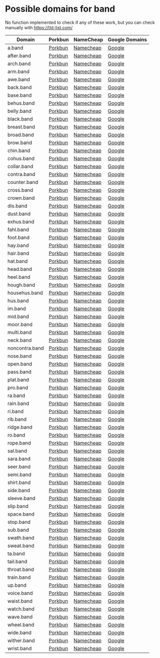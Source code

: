 # Possible domains for band

No function implemented to check if any of these work, but you can check manually with https://tld-list.com/

| Domain | Porkbun | NameCheap | Google Domains |
|---|---|---|---|
| a.band | [Porkbun](https://porkbun.com/checkout/search?prb=e814663da1&tlds=&idnLanguage=&search=search&q=a.band) | [Namecheap](https://www.namecheap.com/domains/registration/results/?domain=a.band) | [Google](https://domains.google.com/registrar/search?searchTerm=a.band) |
| after.band | [Porkbun](https://porkbun.com/checkout/search?prb=e814663da1&tlds=&idnLanguage=&search=search&q=after.band) | [Namecheap](https://www.namecheap.com/domains/registration/results/?domain=after.band) | [Google](https://domains.google.com/registrar/search?searchTerm=after.band) |
| arch.band | [Porkbun](https://porkbun.com/checkout/search?prb=e814663da1&tlds=&idnLanguage=&search=search&q=arch.band) | [Namecheap](https://www.namecheap.com/domains/registration/results/?domain=arch.band) | [Google](https://domains.google.com/registrar/search?searchTerm=arch.band) |
| arm.band | [Porkbun](https://porkbun.com/checkout/search?prb=e814663da1&tlds=&idnLanguage=&search=search&q=arm.band) | [Namecheap](https://www.namecheap.com/domains/registration/results/?domain=arm.band) | [Google](https://domains.google.com/registrar/search?searchTerm=arm.band) |
| awe.band | [Porkbun](https://porkbun.com/checkout/search?prb=e814663da1&tlds=&idnLanguage=&search=search&q=awe.band) | [Namecheap](https://www.namecheap.com/domains/registration/results/?domain=awe.band) | [Google](https://domains.google.com/registrar/search?searchTerm=awe.band) |
| back.band | [Porkbun](https://porkbun.com/checkout/search?prb=e814663da1&tlds=&idnLanguage=&search=search&q=back.band) | [Namecheap](https://www.namecheap.com/domains/registration/results/?domain=back.band) | [Google](https://domains.google.com/registrar/search?searchTerm=back.band) |
| base.band | [Porkbun](https://porkbun.com/checkout/search?prb=e814663da1&tlds=&idnLanguage=&search=search&q=base.band) | [Namecheap](https://www.namecheap.com/domains/registration/results/?domain=base.band) | [Google](https://domains.google.com/registrar/search?searchTerm=base.band) |
| behus.band | [Porkbun](https://porkbun.com/checkout/search?prb=e814663da1&tlds=&idnLanguage=&search=search&q=behus.band) | [Namecheap](https://www.namecheap.com/domains/registration/results/?domain=behus.band) | [Google](https://domains.google.com/registrar/search?searchTerm=behus.band) |
| belly.band | [Porkbun](https://porkbun.com/checkout/search?prb=e814663da1&tlds=&idnLanguage=&search=search&q=belly.band) | [Namecheap](https://www.namecheap.com/domains/registration/results/?domain=belly.band) | [Google](https://domains.google.com/registrar/search?searchTerm=belly.band) |
| black.band | [Porkbun](https://porkbun.com/checkout/search?prb=e814663da1&tlds=&idnLanguage=&search=search&q=black.band) | [Namecheap](https://www.namecheap.com/domains/registration/results/?domain=black.band) | [Google](https://domains.google.com/registrar/search?searchTerm=black.band) |
| breast.band | [Porkbun](https://porkbun.com/checkout/search?prb=e814663da1&tlds=&idnLanguage=&search=search&q=breast.band) | [Namecheap](https://www.namecheap.com/domains/registration/results/?domain=breast.band) | [Google](https://domains.google.com/registrar/search?searchTerm=breast.band) |
| broad.band | [Porkbun](https://porkbun.com/checkout/search?prb=e814663da1&tlds=&idnLanguage=&search=search&q=broad.band) | [Namecheap](https://www.namecheap.com/domains/registration/results/?domain=broad.band) | [Google](https://domains.google.com/registrar/search?searchTerm=broad.band) |
| brow.band | [Porkbun](https://porkbun.com/checkout/search?prb=e814663da1&tlds=&idnLanguage=&search=search&q=brow.band) | [Namecheap](https://www.namecheap.com/domains/registration/results/?domain=brow.band) | [Google](https://domains.google.com/registrar/search?searchTerm=brow.band) |
| chin.band | [Porkbun](https://porkbun.com/checkout/search?prb=e814663da1&tlds=&idnLanguage=&search=search&q=chin.band) | [Namecheap](https://www.namecheap.com/domains/registration/results/?domain=chin.band) | [Google](https://domains.google.com/registrar/search?searchTerm=chin.band) |
| cohus.band | [Porkbun](https://porkbun.com/checkout/search?prb=e814663da1&tlds=&idnLanguage=&search=search&q=cohus.band) | [Namecheap](https://www.namecheap.com/domains/registration/results/?domain=cohus.band) | [Google](https://domains.google.com/registrar/search?searchTerm=cohus.band) |
| collar.band | [Porkbun](https://porkbun.com/checkout/search?prb=e814663da1&tlds=&idnLanguage=&search=search&q=collar.band) | [Namecheap](https://www.namecheap.com/domains/registration/results/?domain=collar.band) | [Google](https://domains.google.com/registrar/search?searchTerm=collar.band) |
| contra.band | [Porkbun](https://porkbun.com/checkout/search?prb=e814663da1&tlds=&idnLanguage=&search=search&q=contra.band) | [Namecheap](https://www.namecheap.com/domains/registration/results/?domain=contra.band) | [Google](https://domains.google.com/registrar/search?searchTerm=contra.band) |
| counter.band | [Porkbun](https://porkbun.com/checkout/search?prb=e814663da1&tlds=&idnLanguage=&search=search&q=counter.band) | [Namecheap](https://www.namecheap.com/domains/registration/results/?domain=counter.band) | [Google](https://domains.google.com/registrar/search?searchTerm=counter.band) |
| cross.band | [Porkbun](https://porkbun.com/checkout/search?prb=e814663da1&tlds=&idnLanguage=&search=search&q=cross.band) | [Namecheap](https://www.namecheap.com/domains/registration/results/?domain=cross.band) | [Google](https://domains.google.com/registrar/search?searchTerm=cross.band) |
| crown.band | [Porkbun](https://porkbun.com/checkout/search?prb=e814663da1&tlds=&idnLanguage=&search=search&q=crown.band) | [Namecheap](https://www.namecheap.com/domains/registration/results/?domain=crown.band) | [Google](https://domains.google.com/registrar/search?searchTerm=crown.band) |
| dis.band | [Porkbun](https://porkbun.com/checkout/search?prb=e814663da1&tlds=&idnLanguage=&search=search&q=dis.band) | [Namecheap](https://www.namecheap.com/domains/registration/results/?domain=dis.band) | [Google](https://domains.google.com/registrar/search?searchTerm=dis.band) |
| dust.band | [Porkbun](https://porkbun.com/checkout/search?prb=e814663da1&tlds=&idnLanguage=&search=search&q=dust.band) | [Namecheap](https://www.namecheap.com/domains/registration/results/?domain=dust.band) | [Google](https://domains.google.com/registrar/search?searchTerm=dust.band) |
| exhus.band | [Porkbun](https://porkbun.com/checkout/search?prb=e814663da1&tlds=&idnLanguage=&search=search&q=exhus.band) | [Namecheap](https://www.namecheap.com/domains/registration/results/?domain=exhus.band) | [Google](https://domains.google.com/registrar/search?searchTerm=exhus.band) |
| fahl.band | [Porkbun](https://porkbun.com/checkout/search?prb=e814663da1&tlds=&idnLanguage=&search=search&q=fahl.band) | [Namecheap](https://www.namecheap.com/domains/registration/results/?domain=fahl.band) | [Google](https://domains.google.com/registrar/search?searchTerm=fahl.band) |
| foot.band | [Porkbun](https://porkbun.com/checkout/search?prb=e814663da1&tlds=&idnLanguage=&search=search&q=foot.band) | [Namecheap](https://www.namecheap.com/domains/registration/results/?domain=foot.band) | [Google](https://domains.google.com/registrar/search?searchTerm=foot.band) |
| hay.band | [Porkbun](https://porkbun.com/checkout/search?prb=e814663da1&tlds=&idnLanguage=&search=search&q=hay.band) | [Namecheap](https://www.namecheap.com/domains/registration/results/?domain=hay.band) | [Google](https://domains.google.com/registrar/search?searchTerm=hay.band) |
| hair.band | [Porkbun](https://porkbun.com/checkout/search?prb=e814663da1&tlds=&idnLanguage=&search=search&q=hair.band) | [Namecheap](https://www.namecheap.com/domains/registration/results/?domain=hair.band) | [Google](https://domains.google.com/registrar/search?searchTerm=hair.band) |
| hat.band | [Porkbun](https://porkbun.com/checkout/search?prb=e814663da1&tlds=&idnLanguage=&search=search&q=hat.band) | [Namecheap](https://www.namecheap.com/domains/registration/results/?domain=hat.band) | [Google](https://domains.google.com/registrar/search?searchTerm=hat.band) |
| head.band | [Porkbun](https://porkbun.com/checkout/search?prb=e814663da1&tlds=&idnLanguage=&search=search&q=head.band) | [Namecheap](https://www.namecheap.com/domains/registration/results/?domain=head.band) | [Google](https://domains.google.com/registrar/search?searchTerm=head.band) |
| heel.band | [Porkbun](https://porkbun.com/checkout/search?prb=e814663da1&tlds=&idnLanguage=&search=search&q=heel.band) | [Namecheap](https://www.namecheap.com/domains/registration/results/?domain=heel.band) | [Google](https://domains.google.com/registrar/search?searchTerm=heel.band) |
| hough.band | [Porkbun](https://porkbun.com/checkout/search?prb=e814663da1&tlds=&idnLanguage=&search=search&q=hough.band) | [Namecheap](https://www.namecheap.com/domains/registration/results/?domain=hough.band) | [Google](https://domains.google.com/registrar/search?searchTerm=hough.band) |
| househus.band | [Porkbun](https://porkbun.com/checkout/search?prb=e814663da1&tlds=&idnLanguage=&search=search&q=househus.band) | [Namecheap](https://www.namecheap.com/domains/registration/results/?domain=househus.band) | [Google](https://domains.google.com/registrar/search?searchTerm=househus.band) |
| hus.band | [Porkbun](https://porkbun.com/checkout/search?prb=e814663da1&tlds=&idnLanguage=&search=search&q=hus.band) | [Namecheap](https://www.namecheap.com/domains/registration/results/?domain=hus.band) | [Google](https://domains.google.com/registrar/search?searchTerm=hus.band) |
| im.band | [Porkbun](https://porkbun.com/checkout/search?prb=e814663da1&tlds=&idnLanguage=&search=search&q=im.band) | [Namecheap](https://www.namecheap.com/domains/registration/results/?domain=im.band) | [Google](https://domains.google.com/registrar/search?searchTerm=im.band) |
| mid.band | [Porkbun](https://porkbun.com/checkout/search?prb=e814663da1&tlds=&idnLanguage=&search=search&q=mid.band) | [Namecheap](https://www.namecheap.com/domains/registration/results/?domain=mid.band) | [Google](https://domains.google.com/registrar/search?searchTerm=mid.band) |
| moor.band | [Porkbun](https://porkbun.com/checkout/search?prb=e814663da1&tlds=&idnLanguage=&search=search&q=moor.band) | [Namecheap](https://www.namecheap.com/domains/registration/results/?domain=moor.band) | [Google](https://domains.google.com/registrar/search?searchTerm=moor.band) |
| multi.band | [Porkbun](https://porkbun.com/checkout/search?prb=e814663da1&tlds=&idnLanguage=&search=search&q=multi.band) | [Namecheap](https://www.namecheap.com/domains/registration/results/?domain=multi.band) | [Google](https://domains.google.com/registrar/search?searchTerm=multi.band) |
| neck.band | [Porkbun](https://porkbun.com/checkout/search?prb=e814663da1&tlds=&idnLanguage=&search=search&q=neck.band) | [Namecheap](https://www.namecheap.com/domains/registration/results/?domain=neck.band) | [Google](https://domains.google.com/registrar/search?searchTerm=neck.band) |
| noncontra.band | [Porkbun](https://porkbun.com/checkout/search?prb=e814663da1&tlds=&idnLanguage=&search=search&q=noncontra.band) | [Namecheap](https://www.namecheap.com/domains/registration/results/?domain=noncontra.band) | [Google](https://domains.google.com/registrar/search?searchTerm=noncontra.band) |
| nose.band | [Porkbun](https://porkbun.com/checkout/search?prb=e814663da1&tlds=&idnLanguage=&search=search&q=nose.band) | [Namecheap](https://www.namecheap.com/domains/registration/results/?domain=nose.band) | [Google](https://domains.google.com/registrar/search?searchTerm=nose.band) |
| open.band | [Porkbun](https://porkbun.com/checkout/search?prb=e814663da1&tlds=&idnLanguage=&search=search&q=open.band) | [Namecheap](https://www.namecheap.com/domains/registration/results/?domain=open.band) | [Google](https://domains.google.com/registrar/search?searchTerm=open.band) |
| pass.band | [Porkbun](https://porkbun.com/checkout/search?prb=e814663da1&tlds=&idnLanguage=&search=search&q=pass.band) | [Namecheap](https://www.namecheap.com/domains/registration/results/?domain=pass.band) | [Google](https://domains.google.com/registrar/search?searchTerm=pass.band) |
| plat.band | [Porkbun](https://porkbun.com/checkout/search?prb=e814663da1&tlds=&idnLanguage=&search=search&q=plat.band) | [Namecheap](https://www.namecheap.com/domains/registration/results/?domain=plat.band) | [Google](https://domains.google.com/registrar/search?searchTerm=plat.band) |
| pro.band | [Porkbun](https://porkbun.com/checkout/search?prb=e814663da1&tlds=&idnLanguage=&search=search&q=pro.band) | [Namecheap](https://www.namecheap.com/domains/registration/results/?domain=pro.band) | [Google](https://domains.google.com/registrar/search?searchTerm=pro.band) |
| ra.band | [Porkbun](https://porkbun.com/checkout/search?prb=e814663da1&tlds=&idnLanguage=&search=search&q=ra.band) | [Namecheap](https://www.namecheap.com/domains/registration/results/?domain=ra.band) | [Google](https://domains.google.com/registrar/search?searchTerm=ra.band) |
| rain.band | [Porkbun](https://porkbun.com/checkout/search?prb=e814663da1&tlds=&idnLanguage=&search=search&q=rain.band) | [Namecheap](https://www.namecheap.com/domains/registration/results/?domain=rain.band) | [Google](https://domains.google.com/registrar/search?searchTerm=rain.band) |
| ri.band | [Porkbun](https://porkbun.com/checkout/search?prb=e814663da1&tlds=&idnLanguage=&search=search&q=ri.band) | [Namecheap](https://www.namecheap.com/domains/registration/results/?domain=ri.band) | [Google](https://domains.google.com/registrar/search?searchTerm=ri.band) |
| rib.band | [Porkbun](https://porkbun.com/checkout/search?prb=e814663da1&tlds=&idnLanguage=&search=search&q=rib.band) | [Namecheap](https://www.namecheap.com/domains/registration/results/?domain=rib.band) | [Google](https://domains.google.com/registrar/search?searchTerm=rib.band) |
| ridge.band | [Porkbun](https://porkbun.com/checkout/search?prb=e814663da1&tlds=&idnLanguage=&search=search&q=ridge.band) | [Namecheap](https://www.namecheap.com/domains/registration/results/?domain=ridge.band) | [Google](https://domains.google.com/registrar/search?searchTerm=ridge.band) |
| ro.band | [Porkbun](https://porkbun.com/checkout/search?prb=e814663da1&tlds=&idnLanguage=&search=search&q=ro.band) | [Namecheap](https://www.namecheap.com/domains/registration/results/?domain=ro.band) | [Google](https://domains.google.com/registrar/search?searchTerm=ro.band) |
| rope.band | [Porkbun](https://porkbun.com/checkout/search?prb=e814663da1&tlds=&idnLanguage=&search=search&q=rope.band) | [Namecheap](https://www.namecheap.com/domains/registration/results/?domain=rope.band) | [Google](https://domains.google.com/registrar/search?searchTerm=rope.band) |
| sal.band | [Porkbun](https://porkbun.com/checkout/search?prb=e814663da1&tlds=&idnLanguage=&search=search&q=sal.band) | [Namecheap](https://www.namecheap.com/domains/registration/results/?domain=sal.band) | [Google](https://domains.google.com/registrar/search?searchTerm=sal.band) |
| sara.band | [Porkbun](https://porkbun.com/checkout/search?prb=e814663da1&tlds=&idnLanguage=&search=search&q=sara.band) | [Namecheap](https://www.namecheap.com/domains/registration/results/?domain=sara.band) | [Google](https://domains.google.com/registrar/search?searchTerm=sara.band) |
| seer.band | [Porkbun](https://porkbun.com/checkout/search?prb=e814663da1&tlds=&idnLanguage=&search=search&q=seer.band) | [Namecheap](https://www.namecheap.com/domains/registration/results/?domain=seer.band) | [Google](https://domains.google.com/registrar/search?searchTerm=seer.band) |
| semi.band | [Porkbun](https://porkbun.com/checkout/search?prb=e814663da1&tlds=&idnLanguage=&search=search&q=semi.band) | [Namecheap](https://www.namecheap.com/domains/registration/results/?domain=semi.band) | [Google](https://domains.google.com/registrar/search?searchTerm=semi.band) |
| shirt.band | [Porkbun](https://porkbun.com/checkout/search?prb=e814663da1&tlds=&idnLanguage=&search=search&q=shirt.band) | [Namecheap](https://www.namecheap.com/domains/registration/results/?domain=shirt.band) | [Google](https://domains.google.com/registrar/search?searchTerm=shirt.band) |
| side.band | [Porkbun](https://porkbun.com/checkout/search?prb=e814663da1&tlds=&idnLanguage=&search=search&q=side.band) | [Namecheap](https://www.namecheap.com/domains/registration/results/?domain=side.band) | [Google](https://domains.google.com/registrar/search?searchTerm=side.band) |
| sleeve.band | [Porkbun](https://porkbun.com/checkout/search?prb=e814663da1&tlds=&idnLanguage=&search=search&q=sleeve.band) | [Namecheap](https://www.namecheap.com/domains/registration/results/?domain=sleeve.band) | [Google](https://domains.google.com/registrar/search?searchTerm=sleeve.band) |
| slip.band | [Porkbun](https://porkbun.com/checkout/search?prb=e814663da1&tlds=&idnLanguage=&search=search&q=slip.band) | [Namecheap](https://www.namecheap.com/domains/registration/results/?domain=slip.band) | [Google](https://domains.google.com/registrar/search?searchTerm=slip.band) |
| space.band | [Porkbun](https://porkbun.com/checkout/search?prb=e814663da1&tlds=&idnLanguage=&search=search&q=space.band) | [Namecheap](https://www.namecheap.com/domains/registration/results/?domain=space.band) | [Google](https://domains.google.com/registrar/search?searchTerm=space.band) |
| stop.band | [Porkbun](https://porkbun.com/checkout/search?prb=e814663da1&tlds=&idnLanguage=&search=search&q=stop.band) | [Namecheap](https://www.namecheap.com/domains/registration/results/?domain=stop.band) | [Google](https://domains.google.com/registrar/search?searchTerm=stop.band) |
| sub.band | [Porkbun](https://porkbun.com/checkout/search?prb=e814663da1&tlds=&idnLanguage=&search=search&q=sub.band) | [Namecheap](https://www.namecheap.com/domains/registration/results/?domain=sub.band) | [Google](https://domains.google.com/registrar/search?searchTerm=sub.band) |
| swath.band | [Porkbun](https://porkbun.com/checkout/search?prb=e814663da1&tlds=&idnLanguage=&search=search&q=swath.band) | [Namecheap](https://www.namecheap.com/domains/registration/results/?domain=swath.band) | [Google](https://domains.google.com/registrar/search?searchTerm=swath.band) |
| sweat.band | [Porkbun](https://porkbun.com/checkout/search?prb=e814663da1&tlds=&idnLanguage=&search=search&q=sweat.band) | [Namecheap](https://www.namecheap.com/domains/registration/results/?domain=sweat.band) | [Google](https://domains.google.com/registrar/search?searchTerm=sweat.band) |
| ta.band | [Porkbun](https://porkbun.com/checkout/search?prb=e814663da1&tlds=&idnLanguage=&search=search&q=ta.band) | [Namecheap](https://www.namecheap.com/domains/registration/results/?domain=ta.band) | [Google](https://domains.google.com/registrar/search?searchTerm=ta.band) |
| tail.band | [Porkbun](https://porkbun.com/checkout/search?prb=e814663da1&tlds=&idnLanguage=&search=search&q=tail.band) | [Namecheap](https://www.namecheap.com/domains/registration/results/?domain=tail.band) | [Google](https://domains.google.com/registrar/search?searchTerm=tail.band) |
| throat.band | [Porkbun](https://porkbun.com/checkout/search?prb=e814663da1&tlds=&idnLanguage=&search=search&q=throat.band) | [Namecheap](https://www.namecheap.com/domains/registration/results/?domain=throat.band) | [Google](https://domains.google.com/registrar/search?searchTerm=throat.band) |
| train.band | [Porkbun](https://porkbun.com/checkout/search?prb=e814663da1&tlds=&idnLanguage=&search=search&q=train.band) | [Namecheap](https://www.namecheap.com/domains/registration/results/?domain=train.band) | [Google](https://domains.google.com/registrar/search?searchTerm=train.band) |
| up.band | [Porkbun](https://porkbun.com/checkout/search?prb=e814663da1&tlds=&idnLanguage=&search=search&q=up.band) | [Namecheap](https://www.namecheap.com/domains/registration/results/?domain=up.band) | [Google](https://domains.google.com/registrar/search?searchTerm=up.band) |
| voice.band | [Porkbun](https://porkbun.com/checkout/search?prb=e814663da1&tlds=&idnLanguage=&search=search&q=voice.band) | [Namecheap](https://www.namecheap.com/domains/registration/results/?domain=voice.band) | [Google](https://domains.google.com/registrar/search?searchTerm=voice.band) |
| waist.band | [Porkbun](https://porkbun.com/checkout/search?prb=e814663da1&tlds=&idnLanguage=&search=search&q=waist.band) | [Namecheap](https://www.namecheap.com/domains/registration/results/?domain=waist.band) | [Google](https://domains.google.com/registrar/search?searchTerm=waist.band) |
| watch.band | [Porkbun](https://porkbun.com/checkout/search?prb=e814663da1&tlds=&idnLanguage=&search=search&q=watch.band) | [Namecheap](https://www.namecheap.com/domains/registration/results/?domain=watch.band) | [Google](https://domains.google.com/registrar/search?searchTerm=watch.band) |
| wave.band | [Porkbun](https://porkbun.com/checkout/search?prb=e814663da1&tlds=&idnLanguage=&search=search&q=wave.band) | [Namecheap](https://www.namecheap.com/domains/registration/results/?domain=wave.band) | [Google](https://domains.google.com/registrar/search?searchTerm=wave.band) |
| wheel.band | [Porkbun](https://porkbun.com/checkout/search?prb=e814663da1&tlds=&idnLanguage=&search=search&q=wheel.band) | [Namecheap](https://www.namecheap.com/domains/registration/results/?domain=wheel.band) | [Google](https://domains.google.com/registrar/search?searchTerm=wheel.band) |
| wide.band | [Porkbun](https://porkbun.com/checkout/search?prb=e814663da1&tlds=&idnLanguage=&search=search&q=wide.band) | [Namecheap](https://www.namecheap.com/domains/registration/results/?domain=wide.band) | [Google](https://domains.google.com/registrar/search?searchTerm=wide.band) |
| wither.band | [Porkbun](https://porkbun.com/checkout/search?prb=e814663da1&tlds=&idnLanguage=&search=search&q=wither.band) | [Namecheap](https://www.namecheap.com/domains/registration/results/?domain=wither.band) | [Google](https://domains.google.com/registrar/search?searchTerm=wither.band) |
| wrist.band | [Porkbun](https://porkbun.com/checkout/search?prb=e814663da1&tlds=&idnLanguage=&search=search&q=wrist.band) | [Namecheap](https://www.namecheap.com/domains/registration/results/?domain=wrist.band) | [Google](https://domains.google.com/registrar/search?searchTerm=wrist.band) |
